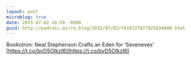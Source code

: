 ```yaml
---
layout: post
microblog: true
date: 2015-07-02 16:59 -0500
guid: http://padraic.micro.blog/2015/07/02/t616727877925634048.html
---
```

Bookotron: Neal Stephenson Crafts an Eden for ‘Seveneves’ [https://t.co/bvD5OIkzI6](https://t.co/bvD5OIkzI6)
